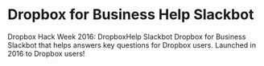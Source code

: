 # Dropbox for Business Help Slackbot 
Dropbox Hack Week 2016: DropboxHelp Slackbot
Dropbox for Business Slackbot that helps answers key questions for Dropbox users. Launched in 2016 to Dropbox users! 
